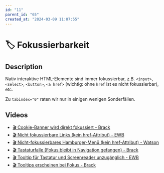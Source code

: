```yaml
---
id: "11"
parent_id: "65"
created_at: "2024-03-09 11:07:55"
---
```


# 🏷️ Fokussierbarkeit

## Description

Nativ interaktive HTML-Elemente sind immer fokussierbar, z.B. `<input>`, `<select>`, `<button>`, `<a href>` (wichtig: ohne `href` ist es nicht fokussierbar), etc.

Zu `tabindex="0"` raten wir nur in einigen wenigen Sonderfällen.

## Videos

- [🎬 Cookie-Banner wird direkt fokussiert - Brack](/videos/cookie-banner-wird-direkt-fokussiert-brack)
- [🎬 Nicht fokussierbare Links (kein href-Attribut) - EWB](/videos/nicht-fokussierbare-links-kein-href-attribut-ewb)
- [🎬 Nicht-fokussierbares Hamburger-Menü (kein href-Attribut) - Watson](/videos/nicht-fokussierbares-hamburger-menu-kein-href-attribut-watson)
- [🎬 Tastaturfalle (Fokus bleibt in Navigation gefangen) - Brack](/videos/tastaturfalle-fokus-bleibt-in-navigation-gefangen-brack)
- [🎬 Tooltip für Tastatur und Screenreader unzugänglich - EWB](/videos/tooltip-fur-tastatur-und-screenreader-unzuganglich-ewb)
- [🎬 Tooltips erscheinen bei Fokus - Brack](/videos/tooltips-erscheinen-bei-fokus-brack)